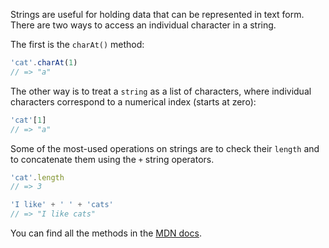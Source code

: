 Strings are useful for holding data that can be represented in text form.
There are two ways to access an individual character in a string.

The first is the `charAt()` method:

```javascript
'cat'.charAt(1)
// => "a"
```

The other way is to treat a `string` as a list of characters, where individual characters correspond to a numerical index (starts at zero):

```javascript
'cat'[1]
// => "a"
```

Some of the most-used operations on strings are to check their `length` and to concatenate them using the `+` string operators.

```javascript
'cat'.length
// => 3

'I like' + ' ' + 'cats'
// => "I like cats"
```

You can find all the methods in the [MDN docs][mdn docs].

[mdn docs]: https://developer.mozilla.org/en-US/docs/Web/JavaScript/Reference/Global_Objects/String#Instance_methods
